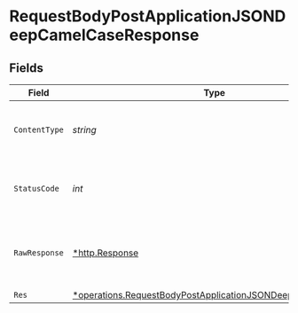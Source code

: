# RequestBodyPostApplicationJSONDeepCamelCaseResponse


## Fields

| Field                                                                                                                                          | Type                                                                                                                                           | Required                                                                                                                                       | Description                                                                                                                                    |
| ---------------------------------------------------------------------------------------------------------------------------------------------- | ---------------------------------------------------------------------------------------------------------------------------------------------- | ---------------------------------------------------------------------------------------------------------------------------------------------- | ---------------------------------------------------------------------------------------------------------------------------------------------- |
| `ContentType`                                                                                                                                  | *string*                                                                                                                                       | :heavy_check_mark:                                                                                                                             | HTTP response content type for this operation                                                                                                  |
| `StatusCode`                                                                                                                                   | *int*                                                                                                                                          | :heavy_check_mark:                                                                                                                             | HTTP response status code for this operation                                                                                                   |
| `RawResponse`                                                                                                                                  | [*http.Response](https://pkg.go.dev/net/http#Response)                                                                                         | :heavy_check_mark:                                                                                                                             | Raw HTTP response; suitable for custom response parsing                                                                                        |
| `Res`                                                                                                                                          | [*operations.RequestBodyPostApplicationJSONDeepCamelCaseRes](../../../pkg/models/operations/requestbodypostapplicationjsondeepcamelcaseres.md) | :heavy_minus_sign:                                                                                                                             | OK                                                                                                                                             |